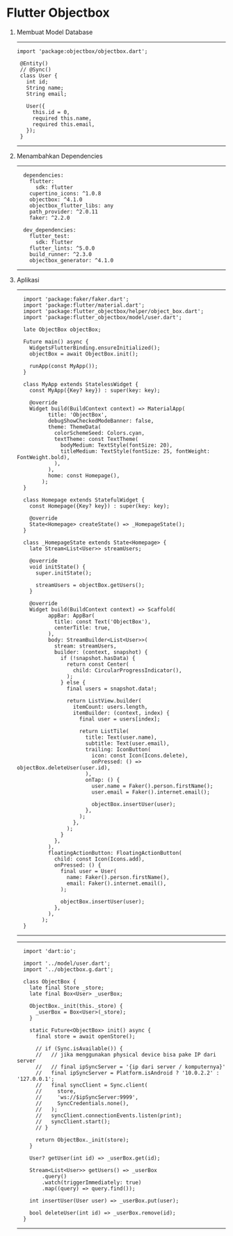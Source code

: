# Flutter Objectbox

1. Membuat Model Database
   
   ---
       import 'package:objectbox/objectbox.dart';
  
        @Entity()
        // @Sync()
        class User {
          int id;
          String name;
          String email;
        
          User({
            this.id = 0,
            required this.name,
            required this.email,
          });
        }
   ---
   
   
3. Menambahkan Dependencies

   ---
         dependencies:
           flutter:
             sdk: flutter
           cupertino_icons: ^1.0.8
           objectbox: ^4.1.0
           objectbox_flutter_libs: any
           path_provider: ^2.0.11
           faker: ^2.2.0
         
         dev_dependencies:
           flutter_test:
             sdk: flutter
           flutter_lints: ^5.0.0
           build_runner: ^2.3.0
           objectbox_generator: ^4.1.0
   ---
5. Aplikasi

   ---
         import 'package:faker/faker.dart';
         import 'package:flutter/material.dart';
         import 'package:flutter_objectbox/helper/object_box.dart';
         import 'package:flutter_objectbox/model/user.dart';
         
         late ObjectBox objectBox;
         
         Future main() async {
           WidgetsFlutterBinding.ensureInitialized();
           objectBox = await ObjectBox.init();
         
           runApp(const MyApp());
         }
         
         class MyApp extends StatelessWidget {
           const MyApp({Key? key}) : super(key: key);
         
           @override
           Widget build(BuildContext context) => MaterialApp(
                 title: 'ObjectBox',
                 debugShowCheckedModeBanner: false,
                 theme: ThemeData(
                   colorSchemeSeed: Colors.cyan,
                   textTheme: const TextTheme(
                     bodyMedium: TextStyle(fontSize: 20),
                     titleMedium: TextStyle(fontSize: 25, fontWeight: FontWeight.bold),
                   ),
                 ),
                 home: const Homepage(),
               );
         }
         
         class Homepage extends StatefulWidget {
           const Homepage({Key? key}) : super(key: key);
         
           @override
           State<Homepage> createState() => _HomepageState();
         }
         
         class _HomepageState extends State<Homepage> {
           late Stream<List<User>> streamUsers;
         
           @override
           void initState() {
             super.initState();
         
             streamUsers = objectBox.getUsers();
           }
         
           @override
           Widget build(BuildContext context) => Scaffold(
                 appBar: AppBar(
                   title: const Text('ObjectBox'),
                   centerTitle: true,
                 ),
                 body: StreamBuilder<List<User>>(
                   stream: streamUsers,
                   builder: (context, snapshot) {
                     if (!snapshot.hasData) {
                       return const Center(
                         child: CircularProgressIndicator(),
                       );
                     } else {
                       final users = snapshot.data!;
         
                       return ListView.builder(
                         itemCount: users.length,
                         itemBuilder: (context, index) {
                           final user = users[index];
         
                           return ListTile(
                             title: Text(user.name),
                             subtitle: Text(user.email),
                             trailing: IconButton(
                               icon: const Icon(Icons.delete),
                               onPressed: () => objectBox.deleteUser(user.id),
                             ),
                             onTap: () {
                               user.name = Faker().person.firstName();
                               user.email = Faker().internet.email();
         
                               objectBox.insertUser(user);
                             },
                           );
                         },
                       );
                     }
                   },
                 ),
                 floatingActionButton: FloatingActionButton(
                   child: const Icon(Icons.add),
                   onPressed: () {
                     final user = User(
                       name: Faker().person.firstName(),
                       email: Faker().internet.email(),
                     );
         
                     objectBox.insertUser(user);
                   },
                 ),
               );
         }
   ---
   
   ---

         import 'dart:io';
         
         import '../model/user.dart';
         import '../objectbox.g.dart';
         
         class ObjectBox {
           late final Store _store;
           late final Box<User> _userBox;
         
           ObjectBox._init(this._store) {
             _userBox = Box<User>(_store);
           }
         
           static Future<ObjectBox> init() async {
             final store = await openStore();
         
             // if (Sync.isAvailable()) {
             //   // jika menggunakan physical device bisa pake IP dari server
             //   // final ipSyncServer = '{ip dari server / komputernya}'
             //   final ipSyncServer = Platform.isAndroid ? '10.0.2.2' : '127.0.0.1';
             //   final syncClient = Sync.client(
             //     store,
             //     'ws://$ipSyncServer:9999',
             //     SyncCredentials.none(),
             //   );
             //   syncClient.connectionEvents.listen(print);
             //   syncClient.start();
             // }
         
             return ObjectBox._init(store);
           }
         
           User? getUser(int id) => _userBox.get(id);
         
           Stream<List<User>> getUsers() => _userBox
               .query()
               .watch(triggerImmediately: true)
               .map((query) => query.find());
         
           int insertUser(User user) => _userBox.put(user);
         
           bool deleteUser(int id) => _userBox.remove(id);
         }
      
   ---

